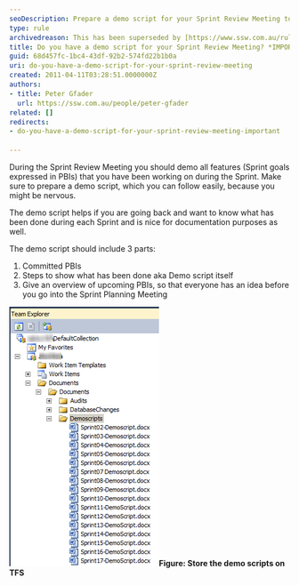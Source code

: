 ```yaml
---
seoDescription: Prepare a demo script for your Sprint Review Meeting to showcase progress and plan ahead effectively.
type: rule
archivedreason: This has been superseded by [https://www.ssw.com.au/rules/meeting-do-you-know-what-to-prepare-for-each-meeting](/rules/meeting-do-you-know-what-to-prepare-for-each-meeting)
title: Do you have a demo script for your Sprint Review Meeting? *IMPORTANT*
guid: 68d457fc-1bc4-43df-92b2-574fd22b1b0a
uri: do-you-have-a-demo-script-for-your-sprint-review-meeting
created: 2011-04-11T03:28:51.0000000Z
authors:
- title: Peter Gfader
  url: https://ssw.com.au/people/peter-gfader
related: []
redirects:
- do-you-have-a-demo-script-for-your-sprint-review-meeting-important

---
```


During the Sprint Review Meeting you should demo all features (Sprint goals expressed in PBIs) that you have been working on during the Sprint. Make sure to prepare a demo script, which you can follow easily, because you might be nervous.

The demo script helps if you are going back and want to know what has been done during each Sprint and is nice for documentation purposes as well.

<!--endintro-->
 The demo script should include 3 parts:

1. Committed PBIs
2. Steps to show what has been done aka Demo script itself
3. Give an overview of upcoming PBIs, so that everyone has an idea before you go into the Sprint Planning Meeting

![](StoreDemoScriptInTFS.jpg)**Figure: Store the demo scripts on TFS**